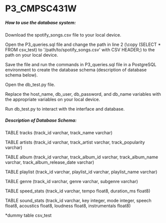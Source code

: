 # P3_CMPSC431W

##### How to use the database system: 

Download the spotify_songs.csv file to your local device. 

Open the P3_queries.sql file and change the path in line 2 (\copy (SELECT * FROM csv_test) to '/path/to/spotify_songs.csv' with CSV HEADER;) to the path on your local device. 

Save the file and run the commands in P3_queries.sql file in a PostgreSQL environment to create the database schema (description of database schema below). 

Open the db_test.py file. 

Replace the host_name, db_user, db_password, and db_name variables with the appropriate variables on your local device.  

Run db_test.py to interact with the interface and database. 

##### Description of Database Schema: 

TABLE tracks (track_id varchar, track_name varchar) 

TABLE artists (track_id varchar, track_artist varchar, track_popularity varchar) 

TABLE album (track_id varchar, track_album_id varchar, track_album_name varchar, 	track_album_release_date varchar) 

TABLE playlist (track_id varchar, playlist_id varchar, playlist_name varchar) 

TABLE genre (track_id varchar, genre varchar, subgenre varchar) 

TABLE speed_stats (track_id varchar, tempo float8, duration_ms float8) 

TABLE sound_stats (track_id varchar, key integer, mode integer, speech float8, acoustics 	float8, loudness float8, instrumentals float8)

*dummy table csv_test
